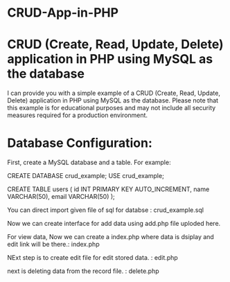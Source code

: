 # CRUD-App-in-PHP

# CRUD (Create, Read, Update, Delete) application in PHP using MySQL as the database


I can provide you with a simple example of a CRUD (Create, Read, Update, Delete) application in PHP using MySQL as the database.
Please note that this example is for educational purposes and may not include all security measures required for a production environment.


# Database Configuration:
First, create a MySQL database and a table. For example:

CREATE DATABASE crud_example;
USE crud_example;

CREATE TABLE users (
    id INT PRIMARY KEY AUTO_INCREMENT,
    name VARCHAR(50),
    email VARCHAR(50)
);

You can direct import given file of sql for databse : crud_example.sql

Now we can create interface for add data using add.php file uploded here.

For view data, Now we can create a index.php where data is dsiplay and edit link will be there.:   index.php 

NExt step is to create edit file for edit stored data. : edit.php 

next is deleting data from the record file. : delete.php 

